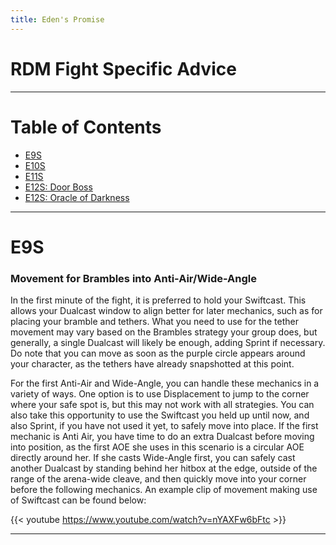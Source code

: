 ```yaml
---
title: Eden's Promise
---
```

# RDM Fight Specific Advice

- - -

# Table of Contents

* [E9S](#E9S)
* [E10S](#E10S)
* [E11S](#E11S)
* [E12S: Door Boss](#E12S:-Door-Boss)
* [E12S: Oracle of Darkness](#E12S:-Oracle-Of-Darkness)

- - -

# E9S

### Movement for Brambles into Anti-Air/Wide-Angle

In the first minute of the fight, it is preferred to hold your Swiftcast. This allows your Dualcast window to align better for later mechanics, such as for placing your bramble and tethers. What you need to use for the tether movement may vary based on the Brambles strategy your group does, but generally, a single Dualcast will likely be enough, adding Sprint if necessary. Do note that you can move as soon as the purple circle appears around your character, as the tethers have already snapshotted at this point.

For the first Anti-Air and Wide-Angle, you can handle these mechanics in a variety of ways. One option is to use Displacement to jump to the corner where your safe spot is, but this may not work with all strategies. You can also take this opportunity to use the Swiftcast you held up until now, and also Sprint, if you have not used it yet, to safely move into place. If the first mechanic is Anti Air, you have time to do an extra Dualcast before moving into position, as the first AOE she uses in this scenario is a circular AOE directly around her. If she casts Wide-Angle first, you can safely cast another Dualcast by standing behind her hitbox at the edge, outside of the range of the arena-wide cleave, and then quickly move into your corner before the following mechanics. An example clip of movement making use of Swiftcast can be found below:

{{< youtube https://www.youtube.com/watch?v=nYAXFw6bFtc >}}

- - -